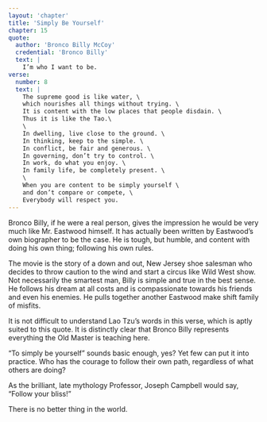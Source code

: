 ```yaml
---
layout: 'chapter'
title: 'Simply Be Yourself'
chapter: 15
quote:
  author: 'Bronco Billy McCoy'
  credential: 'Bronco Billy'
  text: |
    I’m who I want to be.
verse:
  number: 8
  text: |
    The supreme good is like water, \
    which nourishes all things without trying. \
    It is content with the low places that people disdain. \
    Thus it is like the Tao.\
    \
    In dwelling, live close to the ground. \
    In thinking, keep to the simple. \
    In conflict, be fair and generous. \
    In governing, don’t try to control. \
    In work, do what you enjoy. \
    In family life, be completely present. \
    \
    When you are content to be simply yourself \
    and don’t compare or compete, \
    Everybody will respect you.
---
```


Bronco Billy, if he were a real person, gives the impression he would
be very much like Mr. Eastwood himself.
It has actually been written by Eastwood’s own biographer to be the case.
He is tough, but humble, and content with doing his own thing;
following his own rules.

The movie is the story of a down and out,
New Jersey shoe salesman who decides to throw caution to the wind
and start a circus like Wild West show.
Not necessarily the smartest man, Billy is simple and true in the best sense.
He follows his dream at all costs and is compassionate
towards his friends and even his enemies.
He pulls together another Eastwood make shift family of misfits.

It is not difficult to understand Lao Tzu’s words in this verse,
which is aptly suited to this quote.
It is distinctly clear that Bronco Billy represents everything the
Old Master is teaching here.

“To simply be yourself” sounds basic enough, yes?
Yet few can put it into practice.
Who has the courage to follow their own path,
regardless of what others are doing?

As the brilliant, late mythology Professor,
Joseph Campbell would say, “Follow your bliss!”

There is no better thing in the world.
